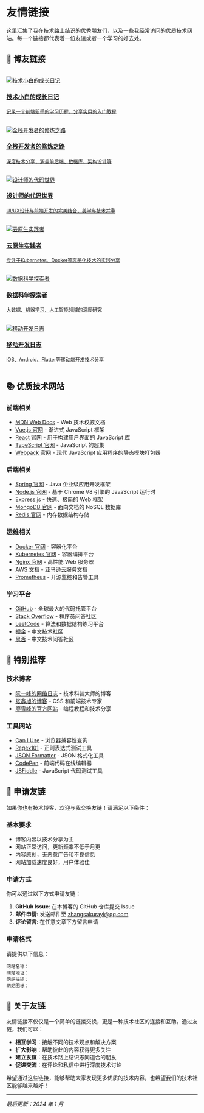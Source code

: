 # 友情链接

这里汇集了我在技术路上结识的优秀朋友们，以及一些我经常访问的优质技术网站。每一个链接都代表着一份友谊或者一个学习的好去处。

## 🤝 博友链接

<div class="friends-grid">
  <a href="https://example-friend1.com" class="friend-link" target="_blank">
    <img src="/images/friends/friend1.jpg" alt="技术小白的成长日记">
    <div class="info">
      <h4>技术小白的成长日记</h4>
      <p>记录一个前端新手的学习历程，分享实用的入门教程</p>
    </div>
  </a>
  
  <a href="https://example-friend2.com" class="friend-link" target="_blank">
    <img src="/images/friends/friend2.jpg" alt="全栈开发者的修炼之路">
    <div class="info">
      <h4>全栈开发者的修炼之路</h4>
      <p>深度技术分享，涵盖前后端、数据库、架构设计等</p>
    </div>
  </a>
  
  <a href="https://example-friend3.com" class="friend-link" target="_blank">
    <img src="/images/friends/friend3.jpg" alt="设计师的代码世界">
    <div class="info">
      <h4>设计师的代码世界</h4>
      <p>UI/UX设计与前端开发的完美结合，美学与技术并重</p>
    </div>
  </a>
  
  <a href="https://example-friend4.com" class="friend-link" target="_blank">
    <img src="/images/friends/friend4.jpg" alt="云原生实践者">
    <div class="info">
      <h4>云原生实践者</h4>
      <p>专注于Kubernetes、Docker等容器化技术的实践分享</p>
    </div>
  </a>
  
  <a href="https://example-friend5.com" class="friend-link" target="_blank">
    <img src="/images/friends/friend5.jpg" alt="数据科学探索者">
    <div class="info">
      <h4>数据科学探索者</h4>
      <p>大数据、机器学习、人工智能领域的深度研究</p>
    </div>
  </a>
  
  <a href="https://example-friend6.com" class="friend-link" target="_blank">
    <img src="/images/friends/friend6.jpg" alt="移动开发日志">
    <div class="info">
      <h4>移动开发日志</h4>
      <p>iOS、Android、Flutter等移动端开发技术分享</p>
    </div>
  </a>
</div>

## 📚 优质技术网站

### 前端相关

- [MDN Web Docs](https://developer.mozilla.org/) - Web 技术权威文档
- [Vue.js 官网](https://vuejs.org/) - 渐进式 JavaScript 框架
- [React 官网](https://reactjs.org/) - 用于构建用户界面的 JavaScript 库
- [TypeScript 官网](https://www.typescriptlang.org/) - JavaScript 的超集
- [Webpack 官网](https://webpack.js.org/) - 现代 JavaScript 应用程序的静态模块打包器

### 后端相关

- [Spring 官网](https://spring.io/) - Java 企业级应用开发框架
- [Node.js 官网](https://nodejs.org/) - 基于 Chrome V8 引擎的 JavaScript 运行时
- [Express.js](https://expressjs.com/) - 快速、极简的 Web 框架
- [MongoDB 官网](https://www.mongodb.com/) - 面向文档的 NoSQL 数据库
- [Redis 官网](https://redis.io/) - 内存数据结构存储

### 运维相关

- [Docker 官网](https://www.docker.com/) - 容器化平台
- [Kubernetes 官网](https://kubernetes.io/) - 容器编排平台
- [Nginx 官网](https://nginx.org/) - 高性能 Web 服务器
- [AWS 文档](https://docs.aws.amazon.com/) - 亚马逊云服务文档
- [Prometheus](https://prometheus.io/) - 开源监控和告警工具

### 学习平台

- [GitHub](https://github.com/) - 全球最大的代码托管平台
- [Stack Overflow](https://stackoverflow.com/) - 程序员问答社区
- [LeetCode](https://leetcode.com/) - 算法和数据结构练习平台
- [掘金](https://juejin.cn/) - 中文技术社区
- [思否](https://segmentfault.com/) - 中文技术问答社区

## 🌟 特别推荐

### 技术博客

- [阮一峰的网络日志](https://www.ruanyifeng.com/blog/) - 技术科普大师的博客
- [张鑫旭的博客](https://www.zhangxinxu.com/) - CSS 和前端技术专家
- [廖雪峰的官方网站](https://www.liaoxuefeng.com/) - 编程教程和技术分享

### 工具网站

- [Can I Use](https://caniuse.com/) - 浏览器兼容性查询
- [Regex101](https://regex101.com/) - 正则表达式测试工具
- [JSON Formatter](https://jsonformatter.curiousconcept.com/) - JSON 格式化工具
- [CodePen](https://codepen.io/) - 前端代码在线编辑器
- [JSFiddle](https://jsfiddle.net/) - JavaScript 代码测试工具

## 📝 申请友链

如果你也有技术博客，欢迎与我交换友链！请满足以下条件：

### 基本要求

- 博客内容以技术分享为主
- 网站正常访问，更新频率不低于月更
- 内容原创，无恶意广告和不良信息
- 网站加载速度良好，用户体验佳

### 申请方式

你可以通过以下方式申请友链：

1. **GitHub Issue**: 在本博客的 GitHub 仓库提交 Issue
2. **邮件申请**: 发送邮件至 zhangsakurayi@qq.com
3. **评论留言**: 在任意文章下方留言申请

### 申请格式

请提供以下信息：

```
网站名称：
网站地址：
网站描述：
网站图标：
```

## 💭 关于友链

友情链接不仅仅是一个简单的链接交换，更是一种技术社区的连接和互助。通过友链，我们可以：

- **相互学习**：接触不同的技术观点和解决方案
- **扩大影响**：帮助彼此的内容获得更多关注
- **建立友谊**：在技术路上结识志同道合的朋友
- **促进交流**：在评论和私信中进行深度技术讨论

希望通过这些链接，能够帮助大家发现更多优质的技术内容，也希望我们的技术社区能够越来越好！

---

_最后更新：2024 年 1 月_

<style>
.friends-grid {
  display: grid;
  grid-template-columns: repeat(auto-fit, minmax(300px, 1fr));
  gap: 16px;
  margin: 2rem 0;
}

@media (max-width: 768px) {
  .friends-grid {
    grid-template-columns: 1fr;
  }
}

.friend-link .info h4 {
  color: var(--vp-c-text-1);
  font-size: 1.1em;
  font-weight: 600;
}

.friend-link .info p {
  color: var(--vp-c-text-2);
  font-size: 0.9em;
  line-height: 1.4;
}
</style>
